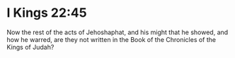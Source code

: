 # I Kings 22:45

Now the rest of the acts of Jehoshaphat, and his might that he showed, and how he warred, are they not written in the Book of the Chronicles of the Kings of Judah?
